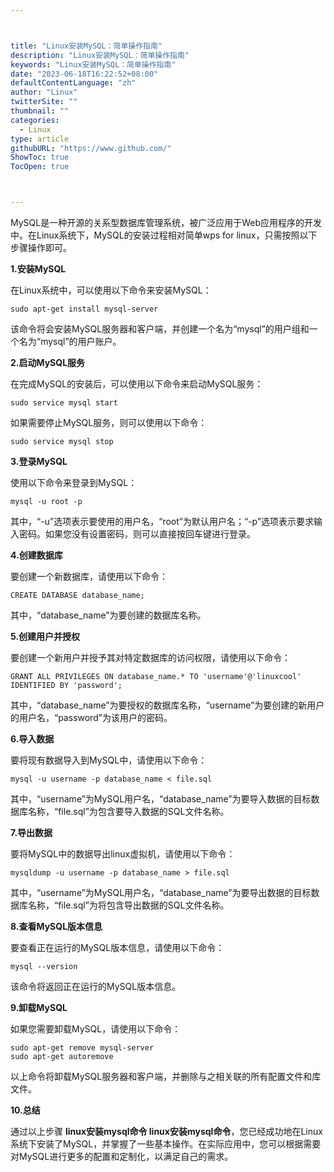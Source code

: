 ```yaml
---



title: "Linux安装MySQL：简单操作指南"
description: "Linux安装MySQL：简单操作指南"
keywords: "Linux安装MySQL：简单操作指南"
date: "2023-06-18T16:22:52+08:00"
defaultContentLanguage: "zh"
author: "Linux"
twitterSite: ""
thumbnail: ""
categories:
  - Linux
type: article
githubURL: "https://www.github.com/"
ShowToc: true
TocOpen: true



---
```


MySQL是一种开源的关系型数据库管理系统，被广泛应用于Web应用程序的开发中。在Linux系统下，MySQL的安装过程相对简单wps for linux，只需按照以下步骤操作即可。

**1.安装MySQL**

在Linux系统中，可以使用以下命令来安装MySQL：

```
sudo apt-get install mysql-server
```

该命令将会安装MySQL服务器和客户端，并创建一个名为“mysql”的用户组和一个名为“mysql”的用户账户。

**2.启动MySQL服务**

在完成MySQL的安装后，可以使用以下命令来启动MySQL服务：

```
sudo service mysql start
```

如果需要停止MySQL服务，则可以使用以下命令：

```
sudo service mysql stop
```

**3.登录MySQL**

使用以下命令来登录到MySQL：

```
mysql -u root -p
```

其中，“-u”选项表示要使用的用户名，“root”为默认用户名；“-p”选项表示要求输入密码。如果您没有设置密码，则可以直接按回车键进行登录。

**4.创建数据库**

要创建一个新数据库，请使用以下命令：

```
CREATE DATABASE database_name;
```

其中，“database_name”为要创建的数据库名称。

**5.创建用户并授权**

要创建一个新用户并授予其对特定数据库的访问权限，请使用以下命令：

```
GRANT ALL PRIVILEGES ON database_name.* TO 'username'@'linuxcool' IDENTIFIED BY 'password';
```

其中，“database_name”为要授权的数据库名称，“username”为要创建的新用户的用户名，“password”为该用户的密码。

**6.导入数据**

要将现有数据导入到MySQL中，请使用以下命令：

```
mysql -u username -p database_name < file.sql
```

其中，“username”为MySQL用户名，“database_name”为要导入数据的目标数据库名称，“file.sql”为包含要导入数据的SQL文件名称。

**7.导出数据**

要将MySQL中的数据导出linux虚拟机，请使用以下命令：

```
mysqldump -u username -p database_name > file.sql
```

其中，“username”为MySQL用户名，“database_name”为要导出数据的目标数据库名称，“file.sql”为将包含导出数据的SQL文件名称。

**8.查看MySQL版本信息**

要查看正在运行的MySQL版本信息，请使用以下命令：

```
mysql --version
```

该命令将返回正在运行的MySQL版本信息。

**9.卸载MySQL**

如果您需要卸载MySQL，请使用以下命令：

```
sudo apt-get remove mysql-server
sudo apt-get autoremove
```

以上命令将卸载MySQL服务器和客户端，并删除与之相关联的所有配置文件和库文件。

**10.总结**

通过以上步骤 **linux安装mysql命令 linux安装mysql命令**，您已经成功地在Linux系统下安装了MySQL，并掌握了一些基本操作。在实际应用中，您可以根据需要对MySQL进行更多的配置和定制化，以满足自己的需求。